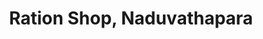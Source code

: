 ---
title: "Ration Shop, Naduvathapara"
url: /naduvathapara/ration-shop-naduvathapara/
shop: Lebensmittel
---